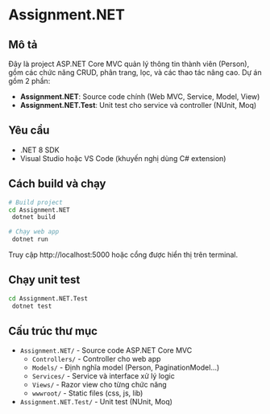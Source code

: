 # Assignment.NET

## Mô tả
Đây là project ASP.NET Core MVC quản lý thông tin thành viên (Person), gồm các chức năng CRUD, phân trang, lọc, và các thao tác nâng cao. Dự án gồm 2 phần:
- **Assignment.NET**: Source code chính (Web MVC, Service, Model, View)
- **Assignment.NET.Test**: Unit test cho service và controller (NUnit, Moq)

## Yêu cầu
- .NET 8 SDK
- Visual Studio hoặc VS Code (khuyến nghị dùng C# extension)

## Cách build và chạy
```sh
# Build project
cd Assignment.NET
 dotnet build

# Chạy web app
 dotnet run
```

Truy cập http://localhost:5000 hoặc cổng được hiển thị trên terminal.

## Chạy unit test
```sh
cd Assignment.NET.Test
 dotnet test
```

## Cấu trúc thư mục
- `Assignment.NET/` - Source code ASP.NET Core MVC
  - `Controllers/` - Controller cho web app
  - `Models/` - Định nghĩa model (Person, PaginationModel...)
  - `Services/` - Service và interface xử lý logic
  - `Views/` - Razor view cho từng chức năng
  - `wwwroot/` - Static files (css, js, lib)
- `Assignment.NET.Test/` - Unit test (NUnit, Moq)

